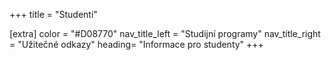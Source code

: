 +++
title = "Studenti"

[extra]
color = "#D08770"
nav_title_left = "Studijní programy"
nav_title_right = "Užitečné odkazy"
heading= "Informace pro studenty"
+++

